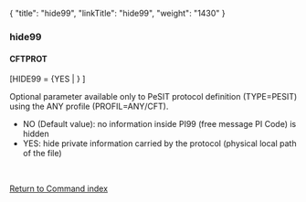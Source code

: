 {
    "title": "hide99",
    "linkTitle": "hide99",
    "weight": "1430"
}<span id="hide99"></span>

### hide99

#### CFTPROT

\[HIDE99 = {YES | } \]

Optional parameter available only to PeSIT protocol definition (TYPE=PESIT)
using the ANY profile (PROFIL=ANY/CFT).

-   NO (Default value): no information inside PI99
    (free message PI Code) is hidden
-   YES: hide private information carried
    by the protocol (physical local path of the file)

 

[Return to Command index](../../)
